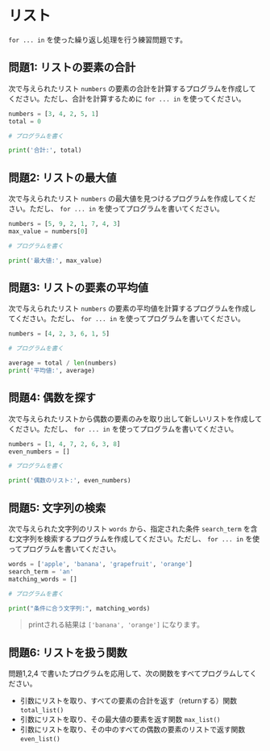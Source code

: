 # リスト
`for ... in` を使った繰り返し処理を行う練習問題です。

## 問題1: リストの要素の合計

次で与えられたリスト `numbers` の要素の合計を計算するプログラムを作成してください。ただし、合計を計算するために `for ... in` を使ってください。

``` python
numbers = [3, 4, 2, 5, 1]
total = 0

# プログラムを書く

print('合計:', total)
```

## 問題2: リストの最大値

次で与えられたリスト `numbers` の最大値を見つけるプログラムを作成してください。ただし、 `for ... in` を使ってプログラムを書いてください。

``` python
numbers = [5, 9, 2, 1, 7, 4, 3]
max_value = numbers[0]

# プログラムを書く

print('最大値:', max_value)
```

## 問題3: リストの要素の平均値

次で与えられたリスト `numbers` の要素の平均値を計算するプログラムを作成してください。ただし、 `for ... in` を使ってプログラムを書いてください。

``` python
numbers = [4, 2, 3, 6, 1, 5]

# プログラムを書く

average = total / len(numbers)
print('平均値:', average)
```

## 問題4: 偶数を探す

次で与えられたリストから偶数の要素のみを取り出して新しいリストを作成してください。ただし、 `for ... in` を使ってプログラムを書いてください。

``` python
numbers = [1, 4, 7, 2, 6, 3, 8]
even_numbers = []

# プログラムを書く

print('偶数のリスト:', even_numbers)
```

## 問題5: 文字列の検索

次で与えられた文字列のリスト `words` から、指定された条件 `search_term` を含む文字列を検索するプログラムを作成してください。ただし、 `for ... in` を使ってプログラムを書いてください。

``` python
words = ['apple', 'banana', 'grapefruit', 'orange']
search_term = 'an'
matching_words = []

# プログラムを書く

print("条件に合う文字列:", matching_words)
```

> printされる結果は `['banana', 'orange']` になります。

## 問題6: リストを扱う関数

問題1,2,4 で書いたプログラムを応用して、次の関数をすべてプログラムしてください。

* 引数にリストを取り、すべての要素の合計を返す（returnする）関数 `total_list()` 
* 引数にリストを取り、その最大値の要素を返す関数 `max_list()`
* 引数にリストを取り、その中のすべての偶数の要素のリストで返す関数 `even_list()` 
